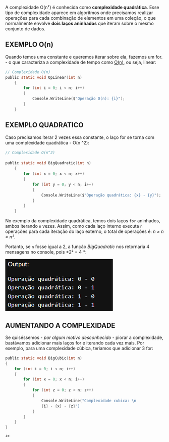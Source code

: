 A complexidade O(n²) é conhecida como **complexidade quadrática**. Esse tipo de complexidade aparece em algoritmos onde precisamos realizar operações para cada combinação de elementos em uma coleção, o que normalmente envolve **dois laços aninhados** que iteram sobre o mesmo conjunto de dados.

## EXEMPLO O(n)
Quando temos uma constante e queremos iterar sobre ela, fazemos um for. - o que caracteriza a complexidade de tempo como [O(n)](O(n).md), ou seja, linear: 

```c sharp
// Complexidade O(n)
public static void OpLinear(int n) 
	{
		for (int i = 0; i < n; i++) 
		{
			Console.WriteLine($"Operação O(n): {i}");
		}
	}
```

## EXEMPLO QUADRATICO
Caso precisamos iterar 2 vezes essa constante, o laço for se torna com uma complexidade quadrática - O(n ^2):

```c sharp
// Complexidade O(n^2)

public static void BigQuadratic(int n)
	{
		for (int x = 0; x < n; x++)
		{
			for (int y = 0; y < n; i++)
			{
				Console.WriteLine($"Operação quadrática: {x} - {y}");
			}
		}
	}
```

No exemplo da complexidade quadrática, temos dois laços `for` aninhados, ambos iterando `n` vezes. Assim, como cada laço interno executa `n` operações para cada iteração do laço externo, o total de operações é:
*n × n = n²*. 

Portanto, se `n` fosse igual a 2, a função *BigQuadratic* nos retornaria 4 mensagens no console, pois *2² = 4 *:

![](Pasted%20image%2020241113215338.png)


## AUMENTANDO A COMPLEXIDADE
Se quiséssemos - *por algum motivo desconhecido* - piorar a complexidade, bastávamos adicionar mais laços for e iterando cada vez mais. Por exemplo, para uma complexidade cúbica, teriamos que adicionar 3 for:

```c sharp
public static void BigCubic(int n) 
{
	for (int i = 0; i < n; i++)
	{
		for (int x = 0; x < n; i++)
		{
			for (int z = 0; z < n; z++)
			{
				Console.WriteLine("Complexidade cubica: \n
				{i} - {x} - {z}")
			}
		}
	}
}
```

*³⁴*